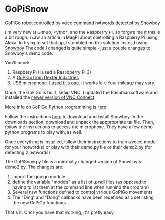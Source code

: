 # GoPiSnow
GoPiGo robot controlled by voice command hotwords detected by Snowboy

I'm very new at Github, Python, and the Raspberry Pi, so forgive me if this is a bit rough.
I saw an article in MagPi about controlling a Raspberry Pi using Alexa. In trying to set that up, I stumbled on this solution instead using [Snowboy](http://docs.kitt.ai/snowboy/)
The code I changed is quite simple - just a couple changes to Snowboy's demo code.

You'll need:
1. Raspbery Pi (I used a Raspbperry Pi 3)
2. A [GoPiGo from Dexter Industries](https://www.dexterindustries.com/gopigo/)
3. USB microphone. [I used this one](https://www.amazon.com/Kinobo-Microphone-Desktop-Recognition-Software/dp/B00IR8R7WQ/ref=lp_3032939011_1_1?srs=3032939011&ie=UTF8&qid=1490623374&sr=8-1). It works fair. Your mileage may vary.

Once, the GoPiGo is built, setup VNC.  I updated the Raspbian software and installed the [newer version of VNC Connect](https://www.raspberrypi.org/documentation/remote-access/vnc/).

More info on GoPiGo Python programming is [here](https://www.dexterindustries.com/GoPiGo/programming/python-programming-for-the-raspberry-pi-gopigo/)

Follow the instructions [here](http://docs.kitt.ai/snowboy/) to download and install Snowboy.
In the downloads section, download and unpack the apppropriate tar file.  Then, follow the instructions to access the microphone.
They have a few demo python programs to play with, as well.

Once everything is installed, follow their instructions to train a voice model for your hotword(s) or play with their demo.py file or their demo2.py (for detecting 2 hotwords)

The GoPiSnow.py file is a minimally changed version of Snowboy's demo2.py.  The changes  are:
1. import the gopigo module
2. define the variable "models" as a list of .pmdl files (as opposed to having to list them at the command line when running the program)
3. Several new functions defined to control various GoPiGo movements
4. The "Ding" and "Dong" callbacks have been redefined as a set listing the new GoPiGo functions

That's it. Once you have that working, it's pretty easy 

